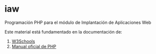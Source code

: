 # iaw
Programación PHP para el módulo de Implantación de Aplicaciones Web

Este material está fundamentado en la documentación de:

1. [W3Schools](https://www.w3schools.com/php/default.asp)
2. [Manual oficial de PHP](https://www.php.net/manual/es/index.php)
